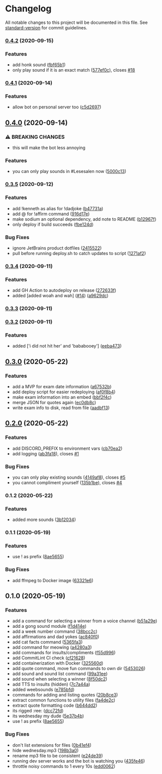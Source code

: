 # Changelog

All notable changes to this project will be documented in this file. See [standard-version](https://github.com/conventional-changelog/standard-version) for commit guidelines.

### [0.4.2](https://github.com/sondr3/lesebot/compare/v0.4.1...v0.4.2) (2020-09-15)

### Features

- add honk sound ([fbf65b1](https://github.com/sondr3/lesebot/commit/fbf65b15d09d2a3d97d18008cf73c775a439f981))
- only play sound if it is an exact match ([577ef0c](https://github.com/sondr3/lesebot/commit/577ef0cc9e2e42ace7220575fa47d6daf5db8799)), closes [#18](https://github.com/sondr3/lesebot/issues/18)

### [0.4.1](https://github.com/sondr3/lesebot/compare/v0.4.0...v0.4.1) (2020-09-14)

### Features

- allow bot on personal server too ([c5d2697](https://github.com/sondr3/lesebot/commit/c5d269785bc142419aa103c482a1912f96d27c96))

## [0.4.0](https://github.com/sondr3/lesebot/compare/v0.3.5...v0.4.0) (2020-09-14)

### ⚠ BREAKING CHANGES

- this will make the bot less annoying

### Features

- you can only play sounds in #Lesesalen now ([5000c13](https://github.com/sondr3/lesebot/commit/5000c13b9422ec66e7efccfdb81da3ccf76b3523))

### [0.3.5](https://github.com/sondr3/lesebot/compare/v0.3.4...v0.3.5) (2020-09-12)

### Features

- add !kenneth as alias for !dadjoke ([b47731a](https://github.com/sondr3/lesebot/commit/b47731abb399de64a9103f141874b7c93fb60efe))
- add @ for !affirm command ([916d17e](https://github.com/sondr3/lesebot/commit/916d17e009aa26826fef3b7d0832d499b567d879))
- make sodium an optional dependency, add note to README ([b12967f](https://github.com/sondr3/lesebot/commit/b12967f309667810c9aa35e94d03af5d261a62c0))
- only deploy if build succeeds ([fbe124d](https://github.com/sondr3/lesebot/commit/fbe124dd2819cf550f41e354f24875e64d68a855))

### Bug Fixes

- ignore JetBrains product dotfiles ([2415522](https://github.com/sondr3/lesebot/commit/2415522a5672d946b1775974537ced27cb9dd2e1))
- pull before running deploy.sh to catch updates to script ([1271af2](https://github.com/sondr3/lesebot/commit/1271af2e5bc56c0e9c07fef2a30f9dd2f92a05fb))

### [0.3.4](https://github.com/sondr3/lesebot/compare/v0.3.3...v0.3.4) (2020-09-11)

### Features

- add GH Action to autodeploy on release ([272633f](https://github.com/sondr3/lesebot/commit/272633f7de1982e5af159391c318e4f854d33abd))
- added [added woah and wah] ([#14](https://github.com/sondr3/lesebot/issues/14)) ([a9629dc](https://github.com/sondr3/lesebot/commit/a9629dca317a204668308e2fa773410dd3e97c50))

### [0.3.3](https://github.com/sondr3/lesebot/compare/v0.3.2...v0.3.3) (2020-09-11)

### [0.3.2](https://github.com/sondr3/lesebot/compare/v0.3.1...v0.3.2) (2020-09-11)

### Features

- added ['i did not hit her' and 'bababooey'] ([eeba473](https://github.com/sondr3/lesebot/commit/eeba473f9afae2177c85d76880d7a4b0cb303fca))

## [0.3.0](https://github.com/sondr3/lesebot/compare/v0.2.0...v0.3.0) (2020-05-22)

### Features

- add a MVP for exam date information ([a67532b](https://github.com/sondr3/lesebot/commit/a67532b0aa0981dacea4760e1328f316946785a0))
- add deploy script for easier redeploying ([af0f8b4](https://github.com/sondr3/lesebot/commit/af0f8b43823add3dd81e1a9e0139d652aad96811))
- make exam information into an embed ([bbf2f4c](https://github.com/sondr3/lesebot/commit/bbf2f4c8ff70dbeb6e5dd336130fece71871baf3))
- merge JSON for quotes again ([ec0db8c](https://github.com/sondr3/lesebot/commit/ec0db8c9053663a0e16e323ea1b9ba6eb1198f07))
- write exam info to disk, read from file ([aadbf13](https://github.com/sondr3/lesebot/commit/aadbf1380c472a2b0d2dcfe933fad1235f38f786))

## [0.2.0](https://github.com/sondr3/lesebot/compare/v0.1.2...v0.2.0) (2020-05-22)

### Features

- add DISCORD_PREFIX to environment vars ([cb70ea2](https://github.com/sondr3/lesebot/commit/cb70ea2f6686e120339e095df19fdd945981daff))
- add logging ([ab3fa18](https://github.com/sondr3/lesebot/commit/ab3fa189fd08f4ac437b7669d682b1c8c2b0ed13)), closes [#1](https://github.com/sondr3/lesebot/issues/1)

### Bug Fixes

- you can only play existing sounds ([4149af8](https://github.com/sondr3/lesebot/commit/4149af81ea8a8317ebd25db7c114ec5df72e20aa)), closes [#5](https://github.com/sondr3/lesebot/issues/5)
- you cannot compliment yourself ([135b1be](https://github.com/sondr3/lesebot/commit/135b1be89688b4a4ffc7ab37210222f3869f6a94)), closes [#4](https://github.com/sondr3/lesebot/issues/4)

### 0.1.2 (2020-05-22)

### Features

- added more sounds ([3b12034](https://github.com/sondr3/lesebot/commit/3b12034789f4eab8ea925132caad93ff7fa69910))

### 0.1.1 (2020-05-19)

### Features

- use ! as prefix ([8ae5655](https://github.com/sondr3/lesebot/commit/8ae5655d228fb6cd45539af5d21ef799c49a3bce))

### Bug Fixes

- add ffmpeg to Docker image ([63321e6](https://github.com/sondr3/lesebot/commit/63321e62a6f694bca8d0267cb135f5f573a36d8f))

## 0.1.0 (2020-05-19)

### Features

- add a command for selecting a winner from a voice channel ([b51a29e](https://github.com/sondr3/lesebot/commit/b51a29e2cf8861435c0b4c02079dcc2b3f4dc457))
- add a gong sound module ([f1d414e](https://github.com/sondr3/lesebot/commit/f1d414e1b442a906c7be41fad791db17dc48f852))
- add a week number command ([38bcc2c](https://github.com/sondr3/lesebot/commit/38bcc2c1e8877eadfb20cfb912683893b58b0061))
- add affirmations and dad yokes ([ac840f0](https://github.com/sondr3/lesebot/commit/ac840f0efc0d6dbeb5060f866ad0138f1da96bb1))
- add cat facts command ([5365fa3](https://github.com/sondr3/lesebot/commit/5365fa33b5d7232c6b5272f402a341b96ddd2549))
- add command for meowing ([a4280a3](https://github.com/sondr3/lesebot/commit/a4280a37f497e653fd428492579ba1c1a9e040e3))
- add commands for insults/compliments ([f55d996](https://github.com/sondr3/lesebot/commit/f55d996396b6507034fb09d4f64ff5e133e99613))
- add CommitLint CI check ([cf21628](https://github.com/sondr3/lesebot/commit/cf216284d3fd038ce72eb38634b7f2bbce551fe6))
- add containerization with Docker ([325560d](https://github.com/sondr3/lesebot/commit/325560dc0554df2a74653bb7d32828b54c05eb5a))
- add quote command, move fun commands to own dir ([5453026](https://github.com/sondr3/lesebot/commit/54530261943ac436dcf74270b1f8c546212d9c74))
- add sound and sound list command ([99a31ee](https://github.com/sondr3/lesebot/commit/99a31ee261d7a6a24e1b201fcb43a7c0f8296a2b))
- add sound when selecting a winner ([8f50dc2](https://github.com/sondr3/lesebot/commit/8f50dc22679f2f8eda6d49f566889bea041a6651))
- add TTS to insults (hidden) ([7c7a44a](https://github.com/sondr3/lesebot/commit/7c7a44ab577a501ea4f4174191b1736ced12ad12))
- added weebsounds ([e785bfd](https://github.com/sondr3/lesebot/commit/e785bfde87ce6633b701bdeb06faa7b48032b4fe))
- commands for adding and listing quotes ([20b8ce3](https://github.com/sondr3/lesebot/commit/20b8ce36ab1d1965a1cee88457326ba7e42b2e51))
- extract common functions to utility files ([fa4de2c](https://github.com/sondr3/lesebot/commit/fa4de2c7cdbe70d446564a9de0b67af2a6e244fa))
- extract quote formatting code ([b644dd2](https://github.com/sondr3/lesebot/commit/b644dd20d2f0fff877789b35c8298f703db2c1ea))
- its rigged :ree: ([dcc72fd](https://github.com/sondr3/lesebot/commit/dcc72fd15852259e260923c6030fd55882ae9362))
- its wednesday my dude ([5e37b4b](https://github.com/sondr3/lesebot/commit/5e37b4b5668162ce79947e1948892a52a90b9cf6))
- use ! as prefix ([8ae5655](https://github.com/sondr3/lesebot/commit/8ae5655d228fb6cd45539af5d21ef799c49a3bce))

### Bug Fixes

- don't list extensions for files ([0b41ef4](https://github.com/sondr3/lesebot/commit/0b41ef4f47067f0d200b6cacf924221e34a189ae))
- hide wednesday.mp3 ([198b3a0](https://github.com/sondr3/lesebot/commit/198b3a0a4eb375dfb04d3bc3dc583b64d70c892d))
- rename mp3 file to be consistent ([e24de39](https://github.com/sondr3/lesebot/commit/e24de397513e411a4d454872e86763f561fefc29))
- running dev server works and the bot is watching you ([435fe46](https://github.com/sondr3/lesebot/commit/435fe467a63d2d9501bb06211940c75e9ca01eed))
- throttle noisy commands to 1 every 10s ([edd0062](https://github.com/sondr3/lesebot/commit/edd00623fabfdfe6d1796a15e97f34a543c8bdb0))
